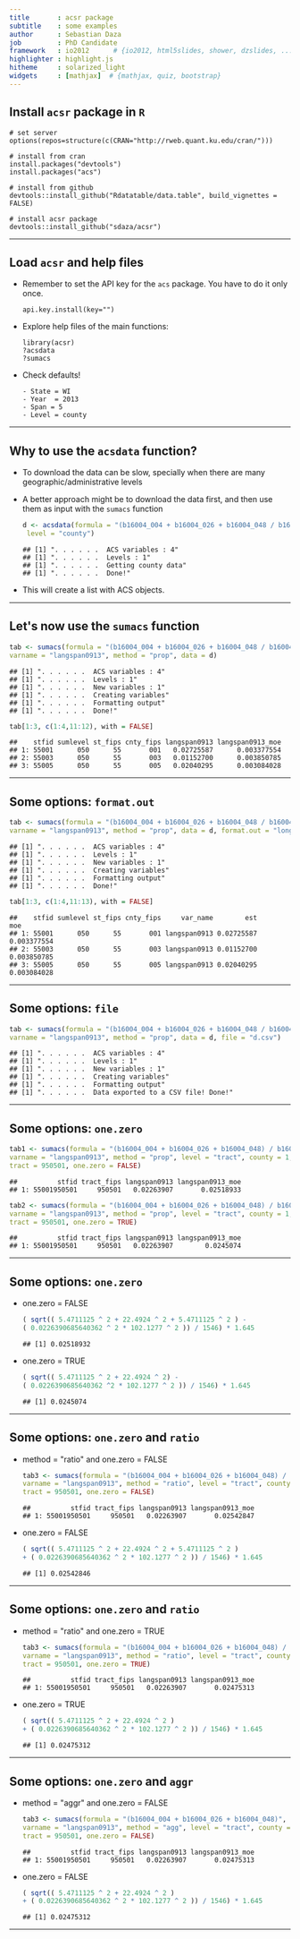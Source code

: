 ```yaml
---
title       : acsr package
subtitle    : some examples
author      : Sebastian Daza
job         : PhD Candidate
framework   : io2012      # {io2012, html5slides, shower, dzslides, ...}
highlighter : highlight.js
hitheme     : solarized_light
widgets     : [mathjax]  # {mathjax, quiz, bootstrap}     
--- 
```


## Install `acsr` package in `R`


```
# set server
options(repos=structure(c(CRAN="http://rweb.quant.ku.edu/cran/")))

# install from cran
install.packages("devtools")
install.packages("acs")

# install from github
devtools::install_github("Rdatatable/data.table", build_vignettes = FALSE)

# install acsr package
devtools::install_github("sdaza/acsr")
```

---

## Load `acsr` and help files

- Remember to set the API key for the `acs` package. You have to do it only once.

    ```
    api.key.install(key="")
    ```

- Explore help files of the main functions: 

    ```
    library(acsr)
    ?acsdata
    ?sumacs
    ```
- Check defaults!
 
      - State = WI
      - Year  = 2013
      - Span = 5
      - Level = county

---

## Why to use the `acsdata` function?

- To download the data can be slow, specially when there are many geographic/administrative levels
-  A better approach might be to download the data first, and then use them as input with the `sumacs` function 



    
    ```r
    d <- acsdata(formula = "(b16004_004 + b16004_026 + b16004_048 / b16004_001)",
     level = "county")
    ```
    
    ```
    ## [1] ". . . . . .  ACS variables : 4"
    ## [1] ". . . . . .  Levels : 1"
    ## [1] ". . . . . .  Getting county data"
    ## [1] ". . . . . .  Done!"
    ```

- This will create a list with ACS objects.

---

## Let's now use the `sumacs` function


```r
tab <- sumacs(formula = "(b16004_004 + b16004_026 + b16004_048 / b16004_001)", 
varname = "langspan0913", method = "prop", data = d)
```

```
## [1] ". . . . . .  ACS variables : 4"
## [1] ". . . . . .  Levels : 1"
## [1] ". . . . . .  New variables : 1"
## [1] ". . . . . .  Creating variables"
## [1] ". . . . . .  Formatting output"
## [1] ". . . . . .  Done!"
```

```r
tab[1:3, c(1:4,11:12), with = FALSE]
```

```
##    stfid sumlevel st_fips cnty_fips langspan0913 langspan0913_moe
## 1: 55001      050      55       001   0.02725587      0.003377554
## 2: 55003      050      55       003   0.01152700      0.003850785
## 3: 55005      050      55       005   0.02040295      0.003084028
```

--- 

## Some options: `format.out`


```r
tab <- sumacs(formula = "(b16004_004 + b16004_026 + b16004_048 / b16004_001)", 
varname = "langspan0913", method = "prop", data = d, format.out = "long")
```

```
## [1] ". . . . . .  ACS variables : 4"
## [1] ". . . . . .  Levels : 1"
## [1] ". . . . . .  New variables : 1"
## [1] ". . . . . .  Creating variables"
## [1] ". . . . . .  Formatting output"
## [1] ". . . . . .  Done!"
```

```r
tab[1:3, c(1:4,11:13), with = FALSE]
```

```
##    stfid sumlevel st_fips cnty_fips     var_name        est         moe
## 1: 55001      050      55       001 langspan0913 0.02725587 0.003377554
## 2: 55003      050      55       003 langspan0913 0.01152700 0.003850785
## 3: 55005      050      55       005 langspan0913 0.02040295 0.003084028
```

--- 

## Some options: `file`


```r
tab <- sumacs(formula = "(b16004_004 + b16004_026 + b16004_048 / b16004_001)", 
varname = "langspan0913", method = "prop", data = d, file = "d.csv")
```

```
## [1] ". . . . . .  ACS variables : 4"
## [1] ". . . . . .  Levels : 1"
## [1] ". . . . . .  New variables : 1"
## [1] ". . . . . .  Creating variables"
## [1] ". . . . . .  Formatting output"
## [1] ". . . . . .  Data exported to a CSV file! Done!"
```

--- 

## Some options: `one.zero`


```r
tab1 <- sumacs(formula = "(b16004_004 + b16004_026 + b16004_048) / b16004_001", 
varname = "langspan0913", method = "prop", level = "tract", county = 1, 
tract = 950501, one.zero = FALSE)
```


```
##          stfid tract_fips langspan0913 langspan0913_moe
## 1: 55001950501     950501   0.02263907       0.02518933
```


```r
tab2 <- sumacs(formula = "(b16004_004 + b16004_026 + b16004_048) / b16004_001", 
varname = "langspan0913", method = "prop", level = "tract", county = 1, 
tract = 950501, one.zero = TRUE)
```


```
##          stfid tract_fips langspan0913 langspan0913_moe
## 1: 55001950501     950501   0.02263907        0.0245074
```

---

## Some options: `one.zero`

- one.zero = FALSE

    
    ```r
    ( sqrt(( 5.4711125 ^ 2 + 22.4924 ^ 2 + 5.4711125 ^ 2 ) - 
    ( 0.0226390685640362 ^ 2 * 102.1277 ^ 2 )) / 1546) * 1.645
    ```
    
    ```
    ## [1] 0.02518932
    ```

- one.zero = TRUE

    
    ```r
    ( sqrt(( 5.4711125 ^ 2 + 22.4924 ^ 2) - 
    ( 0.0226390685640362 ^2 * 102.1277 ^ 2 )) / 1546) * 1.645 
    ```
    
    ```
    ## [1] 0.0245074
    ```

---

## Some options: `one.zero` and `ratio`

- method = "ratio" and one.zero = FALSE

    
    ```r
    tab3 <- sumacs(formula = "(b16004_004 + b16004_026 + b16004_048) / b16004_001", 
    varname = "langspan0913", method = "ratio", level = "tract", county = 1, 
    tract = 950501, one.zero = FALSE)
    ```

    
    ```
    ##          stfid tract_fips langspan0913 langspan0913_moe
    ## 1: 55001950501     950501   0.02263907       0.02542847
    ```

- one.zero = FALSE

    
    ```r
    ( sqrt(( 5.4711125 ^ 2 + 22.4924 ^ 2 + 5.4711125 ^ 2 ) 
    + ( 0.0226390685640362 ^ 2 * 102.1277 ^ 2 )) / 1546) * 1.645
    ```
    
    ```
    ## [1] 0.02542846
    ```

---

## Some options: `one.zero` and `ratio`

- method = "ratio" and one.zero = TRUE 

    
    ```r
    tab3 <- sumacs(formula = "(b16004_004 + b16004_026 + b16004_048) / b16004_001", 
    varname = "langspan0913", method = "ratio", level = "tract", county = 1, 
    tract = 950501, one.zero = TRUE)
    ```

    
    ```
    ##          stfid tract_fips langspan0913 langspan0913_moe
    ## 1: 55001950501     950501   0.02263907       0.02475313
    ```

- one.zero = TRUE

    
    ```r
    ( sqrt(( 5.4711125 ^ 2 + 22.4924 ^ 2 ) 
    + ( 0.0226390685640362 ^ 2 * 102.1277 ^ 2 )) / 1546) * 1.645
    ```
    
    ```
    ## [1] 0.02475312
    ```

---

## Some options: `one.zero` and `aggr`

- method = "aggr" and one.zero = FALSE 

    
    ```r
    tab3 <- sumacs(formula = "(b16004_004 + b16004_026 + b16004_048)", 
    varname = "langspan0913", method = "agg", level = "tract", county = 1, 
    tract = 950501, one.zero = FALSE)
    ```

    
    ```
    ##          stfid tract_fips langspan0913 langspan0913_moe
    ## 1: 55001950501     950501   0.02263907       0.02475313
    ```

- one.zero = FALSE

    
    ```r
    ( sqrt(( 5.4711125 ^ 2 + 22.4924 ^ 2 ) 
    + ( 0.0226390685640362 ^ 2 * 102.1277 ^ 2 )) / 1546) * 1.645
    ```
    
    ```
    ## [1] 0.02475312
    ```

---
